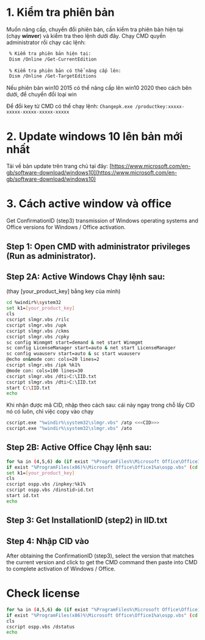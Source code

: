 # 1. Kiểm tra phiên bản
Muốn nâng cấp, chuyển đổi phiên bản, cần kiểm tra phiên bản hiện tại (chạy __winver__) và kiểm tra theo lệnh dưới đây. Chạy CMD quyền administrator rồi chạy các lệnh:
```bash
 % Kiểm tra phiên bản hiện tại:
 Dism /Online /Get-CurrentEdition
 
 % Kiểm tra phiên bản có thể nâng cấp lên:
 Dism /Online /Get-TargetEditions
```
Nếu phiên bản win10 2015 có thể nâng cấp lên win10 2020 theo cách bên dưới, để chuyển đổi loại win

Để đổi key từ CMD có thể chạy lệnh:
```Changepk.exe /productkey:xxxxx-xxxxx-xxxxx-xxxxx-xxxxx```

# 2. Update windows 10 lên bản mới nhất 
Tải về bản update trên trang chủ tại đây: 
[https://www.microsoft.com/en-gb/software-download/windows10](https://www.microsoft.com/en-gb/software-download/windows10)

# 3. Cách active window và office

Get ConfirmationID (step3) transmission of Windows operating systems and Office versions for Windows / Office activation.

## Step 1: Open CMD with administrator privileges (Run as administrator).

## Step 2A: Active Windows Chạy lệnh sau:

(thay [your_product_key] bằng key của mình)

```bash
cd %windir%\system32
set k1=[your_product_key]
cls
cscript slmgr.vbs /rilc
cscript slmgr.vbs /upk
cscript slmgr.vbs /ckms
cscript slmgr.vbs /cpky
sc config Winmgmt start=demand & net start Winmgmt
sc config LicenseManager start=auto & net start LicenseManager
sc config wuauserv start=auto & sc start wuauserv
@echo on&mode con: cols=20 lines=2
cscript slmgr.vbs /ipk %k1%
@mode con: cols=100 lines=30
cscript slmgr.vbs /dti>C:\IID.txt
cscript slmgr.vbs /dti>C:\IID.txt
start C:\IID.txt
echo
```
Khi nhận được mã CID, nhập theo cách sau:
cái này ngay trong chỗ lấy CID nó có luôn, chỉ việc copy vào chạy

```bash
cscript.exe "%windir%\system32\slmgr.vbs" /atp <<<CID>>>
cscript.exe "%windir%\system32\slmgr.vbs" /ato
```


## Step 2B: Active Office Chạy lệnh sau:

```bash
for %a in (4,5,6) do (if exist "%ProgramFiles%\Microsoft Office\Office1%a\ospp.vbs" (cd /d "%ProgramFiles%\Microsoft Office\Office1%a")
if exist "%ProgramFiles(x86)%\Microsoft Office\Office1%a\ospp.vbs" (cd /d "%ProgramFiles(x86)%\Microsoft Office\Office1%a"))&cls
set k1=[your_product_key]
cls
cscript ospp.vbs /inpkey:%k1%
cscript ospp.vbs /dinstid>id.txt
start id.txt
echo
```

## Step 3: Get InstallationID (step2) in IID.txt  
## Step 4: Nhập CID vào

After obtaining the ConfirmationID (step3), select the version that matches the current version and click to get the CMD command then paste into CMD to complete activation of Windows / Office.

# Check license

```bash
for %a in (4,5,6) do (if exist "%ProgramFiles%\Microsoft Office\Office1%a\ospp.vbs" (cd /d "%ProgramFiles%\Microsoft Office\Office1%a")
if exist "%ProgramFiles(x86)%\Microsoft Office\Office1%a\ospp.vbs" (cd /d "%ProgramFiles(x86)%\Microsoft Office\Office1%a"))&cls
cls
cscript ospp.vbs /dstatus
echo
```
